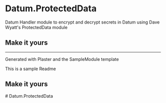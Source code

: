 # Datum.ProtectedData

Datum Handler module to encrypt and decrypt secrets in Datum using Dave Wyatt's ProtectedData module

## Make it yours

---
Generated with Plaster and the SampleModule template


This is a sample Readme

## Make it yours
#   D a t u m . P r o t e c t e d D a t a  
 